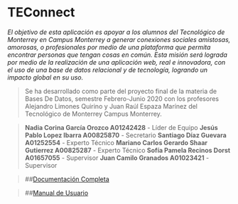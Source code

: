 # TEConnect

*El objetivo de esta aplicación es apoyar a los alumnos del Tecnológico de Monterrey en Campus Monterrey a generar conexiones sociales amistosas, amorosas, o profesionales por medio de una plataforma que permita encontrar personas que tengan cosas en común. Esta misión será lograda por medio de la realización de una aplicación web, real e innovadora, con el uso de una base de datos relacional y de tecnología, logrando un impacto global en su uso.*

>Se ha desarrollado como parte del proyecto final de la materia de Bases De Datos, semestre Febrero-Junio 2020 con los profesores Alejandro Limones Quirino y Juan Raúl Espaza Marínez del Tecnológico de Monterrey Campus Monterrey.


>**Nadia Corina García Orozco A01242428** - Líder de Equipo
>**Jesús Pablo Lopez Ibarra A00825870** - Secretario
>**Santiago Díaz Guevara A01252554** - Experto Técnico
>**Mariano Carlos Gerardo Shaar Gutierrez A00825287** - Experto Técnico
>**Sofía Pamela Recinos Dorst A01657055** - Supervisor
>**Juan Camilo Granados A01023421** - Supervisor



>##[Documentación Completa](https://docs.google.com/document/d/1d9MWjmxEOANKMFsg7aEcHIDbpM5ODm501P111M-Eqrs/edit?usp=sharing)

>##[Manual de Usuario](https://docs.google.com/document/d/1x15VrgESY54umwz56qklSBPsEPiWOCtKGoBw_6_1RtA/edit?usp=sharing)
